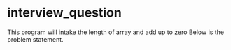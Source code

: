 # interview_question

This program will intake the length of array and add up to zero 
Below is the problem statement.



